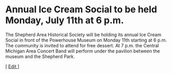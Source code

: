 # Annual Ice Cream Social to be held Monday, July 11th at 6 p.m.


The Shepherd Area Historical Society will be holding its annual Ice Cream Social in front of the Powerhouse Museum on Monday 11th starting at 6 p.m. The community is invited to attend for free dessert. At 7 p.m. the Central Michigan Area Concert Band will perform under the pavilion between the museum and the Shepherd Park.

[ [Edit ](https://shepherdjournal.quip.com/YGkiAqHobfPe)]
